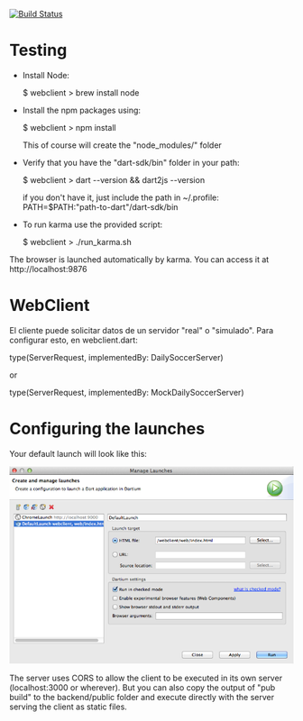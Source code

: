 [![Build Status](https://drone.io/github.com/DailySoccer/webclient/status.png)](https://drone.io/github.com/DailySoccer/webclient/latest)

Testing
=============

- Install Node:

	$ webclient > brew install node

- Install the npm packages using:

	$ webclient > npm install

	This of course will create the "node_modules/" folder
	
- Verify that you have the "dart-sdk/bin" folder in your path: 
    
    $ webclient > dart --version && dart2js --version

  if you don't have it, just include the path in ~/.profile: PATH=$PATH:"path-to-dart"/dart-sdk/bin

- To run karma use the provided script:

  $ webclient > ./run_karma.sh

The browser is launched automatically by karma. You can access it at http://localhost:9876  
   

WebClient
=========

El cliente puede solicitar datos de un servidor "real" o "simulado". Para configurar esto, en webclient.dart:

type(ServerRequest, implementedBy: DailySoccerServer)

or

type(ServerRequest, implementedBy: MockDailySoccerServer)


Configuring the launches
=========================

Your default launch will look like this:

![alt tag](doc/launch01.png)

The server uses CORS to allow the client to be executed in its own server (localhost:3000 or wherever). But you can also copy 
the output of "pub build" to the backend/public folder and execute directly with the server serving the client as static files.

